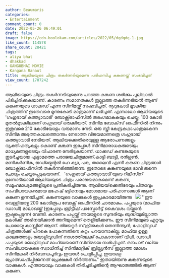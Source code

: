 ```yaml
---
author: Beaumaris
categories:
- Entertainment
comment_count: 0
date: 2022-05-26 06:49:01
draft: false
image: https://cdn.boolokam.com/articles/2022/05/dqdqdq-1.jpg
like_count: 114578
share_count: 28421
tags:
- aliya bhat
- dhakkad
- GANGUBHAI MOVIE
- Kangana Ranaut
title: ആലിയയുടെ ചിത്രം തകർന്നടിയുമെന്നു പരിഹസിച്ച കങ്കണയ്ക്ക് സംഭവിച്ചത്
view_count: 1707242
---
```


ആലിയയുടെ ചിത്രം തകർന്നടിയുമെന്നു പറഞ്ഞ കങ്കണ ശരിക്കും പുലിവാൽ പിടിച്ചിരിക്കുകയാണ്. കാരണം സമാനതകൾ ഇല്ലാത്ത തകർന്നടിയൽ ആണ് കങ്കണയുടെ ധാക്കഡ് എന്ന സിനിമയ്ക്ക് സംഭവിച്ചത്. നൂറുകോടി മുടക്കിയ ചിത്രത്തിന് ഇതേവരെ മൂന്നുകോടി മാത്രമാണ് ലഭിച്ചത്. എന്നാലോ ആലിയയുടെ 'ഗംഗുഭായ് കത്ത്യാവാടി' ബോക്സ്ഓഫീസിൽ തരംഗമാകുകയും ചെയ്തു. 100 കോടി മുതല്‍മുടക്കിലാണ് ഗംഗുഭായ് ഒരുക്കിയത്. സിനിമ ബോക്‌സ് ഓഫീസില്‍ നിന്നും ഇതുവരെ 210 കോടിയോളം വരുമാനം നേടി. ഒരു സ്ത്രീ കേന്ദ്രകഥാപാത്രമാകുന്ന സിനിമ അടുത്തകാലത്തൊന്നും നേടാത്ത വിജയമാണത്രെ ഗംഗുഭായ് കത്ത്യാവാടി നേടിയത്. ആലിയക്കെതിരെയുള്ള ആരോപണങ്ങളും വ്യക്തിഹത്യകളും കൊണ്ട് കങ്കണ ഇപ്പോൾ സിനിമാരാധകരുടെയും മാധ്യമങ്ങളുടെയും വിചാരണ നേരിടുകയാണ്. ധാക്കഡ് കണ്ടങ്കയുടെ തുടർച്ചയായ എട്ടാമത്തെ പരാജയചിത്രമാണ്.കാട്ടി ബാട്ടി, രൻഗൂൺ, മണികർണിക, ജഡ്ജ്മെന്റൽ ഹേ ക്യാ, പങ്ക, തലൈവി എന്നീ കങ്കണ ചിത്രങ്ങൾ ബോക്സ്ഓഫീസിൽ തകർന്നടിഞ്ഞിരുന്നു. ഇതോടെ കങ്കണയുടെ ഭാവി തന്നെ ചോദ്യം ചെയ്യപ്പെടുകയാണ്. &nbsp; 'ഗംഗുഭായ് കത്ത്യാവാടി'യുടെ റിലീസിന് മുന്നോടിയായി ആലിയയുടെ ചിത്രം പരാജയമാകുമെന്ന് കങ്കണ, സമൂഹമാധ്യമങ്ങളിലൂടെ പ്രതികരിച്ചിരുന്നു. ആലിയയ്‌ക്കെതിരേയും പിതാവും സംവിധായകനുമായ മഹേഷ് ഭട്ടിനെയും മോശമായ പരിഹാസങ്ങൾ ആണ് കങ്കണ ഉന്നയിച്ചത്. കങ്കണയുടെ വാക്കുകൾ ഇപ്രകാരമായിരുന്നു &nbsp; ![](https://cdn.boolokam.com/articles/2022/05/dqdqdq-1.jpg) ''ഈ വെള്ളിയാഴ്ച 200 കോടിരൂപ ബോക്സ് ഓഫീസില്‍ ചാരമാകും. പപ്പയുടെ (മാഫിയ ഡാഡി) മാലാഖയ്ക്ക് (ഇപ്പോഴും ബ്രിട്ടീഷ് പാസ്പോര്‍ട്ട് കൈവശം വയ്ക്കാന്‍ ഇഷ്ടപ്പെടുന്ന) വേണ്ടി. കാരണം പപ്പയ്ക്ക് അയാളുടെ സുന്ദരിയും ബുദ്ധിയുമില്ലാത്ത മകള്‍ക്ക് അഭിനയിക്കാന്‍ അറിയുമെന്ന് തെളിയിക്കണം. ഈ സിനിമയുടെ ഏറ്റവും പോരായ്മ കാസ്റ്റിങ് ആണ്. തിയേറ്റര്‍ സ്‌ക്രീനുകള്‍ തെന്നിന്ത്യന്‍, ഹോളിവുഡ് ചിത്രങ്ങള്‍ക്ക് പിറകെ പോകുന്നതിനെ കുറ്റം പറയാനാകില്ല. മാഫിയ ഉള്ള കാലത്തോളം ബോളിവുഡിന് നാശത്തിലേക്ക് പോകാനാണ് വിധി. ഡാഡി പപ്പയുടെ ബോളിവുഡ് മാഫിയയാണ് സിനിമയെ നശിപ്പിച്ചത്. ഒരുപാട് വലിയ സംവിധായകരെ സ്വാധീനിച്ച് സിനിമാറ്റിക് ബ്രില്ല്യന്‍സ് ഇല്ലാത്ത മോശം സിനിമകള്‍ നിര്‍ബന്ധപൂര്‍വ്വം ഇയാള്‍ ചെയ്യിപ്പിച്ചു. ഇയാളെ പ്രോത്സാഹിപ്പിക്കുന്നത് പ്രേക്ഷകര്‍ നിര്‍ത്തണം." ഇതായിരുന്നു കങ്കണയുടെ വാക്കുകൾ. എന്തായാലും വാക്കുകൾ തിരിച്ചടിച്ചതിന്റെ ആഘാതത്തിൽ ആണ് കങ്കണ.